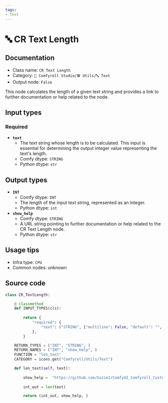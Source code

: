 ```yaml
---
tags:
- Text
---
```


# 🔤 CR Text Length
## Documentation
- Class name: `CR Text Length`
- Category: `🧩 Comfyroll Studio/🛠️ Utils/🔤 Text`
- Output node: `False`

This node calculates the length of a given text string and provides a link to further documentation or help related to the node.
## Input types
### Required
- **`text`**
    - The text string whose length is to be calculated. This input is essential for determining the output integer value representing the text's length.
    - Comfy dtype: `STRING`
    - Python dtype: `str`
## Output types
- **`INT`**
    - Comfy dtype: `INT`
    - The length of the input text string, represented as an integer.
    - Python dtype: `int`
- **`show_help`**
    - Comfy dtype: `STRING`
    - A URL string pointing to further documentation or help related to the CR Text Length node.
    - Python dtype: `str`
## Usage tips
- Infra type: `CPU`
- Common nodes: unknown


## Source code
```python
class CR_TextLength:

    @ classmethod
    def INPUT_TYPES(cls):
         
        return {
            "required": {
                "text": ("STRING", {"multiline": False, "default": "", "forceInput": True}),            
            },
        }

    RETURN_TYPES = ("INT", "STRING", )
    RETURN_NAMES = ("INT", "show_help", )
    FUNCTION = "len_text"
    CATEGORY = icons.get("Comfyroll/Utils/Text")

    def len_text(self, text):
    
        show_help =  "https://github.com/Suzie1/ComfyUI_Comfyroll_CustomNodes/wiki/List-Nodes#cr-text-length" 
  
        int_out = len(text)

        return (int_out, show_help, )

```
